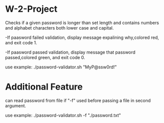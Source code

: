 # W-2-Project


 Checks if a given password is longer than set length and contains numbers and alphabet characters both lower case and capital.
 
 -If paasword failed validation, display message expalining why,colored red, and exit code 1.
 
 -If paasword passed validation, display message that password passed,colored green, and exit code 0.
 
 use example: ./password-validator.sh "MyP@ssw0rd!"

# Additional Feature

can read password from file if "-f" used before passing a file in second argument.

use example: ./password-validator.sh -f "./password.txt"
